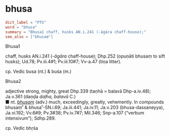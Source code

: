 # bhusa

``` toml
dict_label = "PTS"
word = "bhusa"
summary = "Bhusa1 chaff, husks AN.i.241 (-āgāra chaff-house);"
see_also = ["bhusaṃ"]
```

Bhusa1

chaff, husks AN.i.241 (*\-āgāra* chaff\-house); Dhp.252 (opuṇāti bhusaṃ to sift husks); Ud.78; Pv.iii.4#1; Pv.iii.10#7; Vv\-a.47 (tiṇa litter).

cp. Vedic busa (nt.) & buśa (m.)

Bhusa2

adjective strong, mighty, great Dhp.339 (taṇhā = balavā Dhp\-a.iv.48); Ja.v.361 (daṇḍa *daḷha, balavā* C.)  
■ nt. *[bhusaṃ](bhusaṃ.md)* (adv.) much, exceedingly, greatly, vehemently. In compounds bhusaṃ˚ & bhusa˚\-SN.i.69; Ja.iii.441; Ja.iv.11; Ja.v.203 (bhusa\-dassaneyya), Ja.vi.192; Vv.6#9; Pv.3#38; Pv.iv.7#7; Mil.346; Snp\-a.107 (“verbum intensivum”); Sdhp.289.

cp. Vedic bhṛśa

